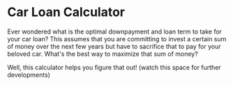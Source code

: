 # Car Loan Calculator

Ever wondered what is the optimal downpayment and loan term to take for your car loan? This assumes that you are committing to invest a certain sum of money over the next few years but have to sacrifice that to pay for your beloved car. What's the best way to maximize that sum of money? 

Well, this calculator helps you figure that out! (watch this space for further developments)
